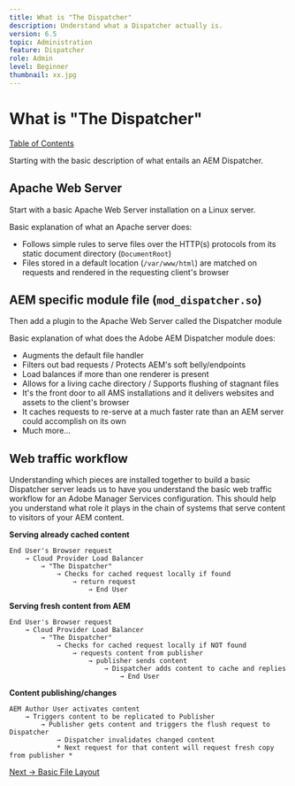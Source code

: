 ```yaml
---
title: What is "The Dispatcher"
description: Understand what a Dispatcher actually is.
version: 6.5
topic: Administration
feature: Dispatcher
role: Admin
level: Beginner
thumbnail: xx.jpg
---
```


# What is "The Dispatcher"

[Table of Contents](./overview.html)

Starting with the basic description of what entails an AEM Dispatcher.

## Apache Web Server

Start with a basic Apache Web Server installation on a Linux server.

Basic explanation of what an Apache server does:

- Follows simple rules to serve files over the HTTP(s) protocols from its static document directory (`DocumentRoot`)
- Files stored in a default location (`/var/www/html`) are matched on requests and rendered in the requesting client's browser




## AEM specific module file (`mod_dispatcher.so`)

Then add a plugin to the Apache Web Server called the Dispatcher module

Basic explanation of what does the Adobe AEM Dispatcher module does:

- Augments the default file handler
- Filters out bad requests / Protects AEM's soft belly/endpoints
- Load balances if more than one renderer is present
- Allows for a living cache directory / Supports flushing of stagnant files
- It's the front door to all AMS installations and it delivers websites and assets to the client's browser
- It caches requests to re-serve at a much faster rate than an AEM server could accomplish on its own
- Much more...

## Web traffic workflow

Understanding which pieces are installed together to build a basic Dispatcher server leads us to have you understand the basic web traffic workflow for an Adobe Manager Services configuration.
 This should help you understand what role it plays in the chain of systems that serve content to visitors of your AEM content.

<b>Serving already cached content</b>

```
End User's Browser request 
    → Cloud Provider Load Balancer 
        → "The Dispatcher" 
            → Checks for cached request locally if found 
                → return request 
                    → End User
```

<b>Serving fresh content from AEM</b>

```
End User's Browser request 
    → Cloud Provider Load Balancer 
        → "The Dispatcher" 
            → Checks for cached request locally if NOT found 
                → requests content from publisher 
                    → publisher sends content 
                        → Dispatcher adds content to cache and replies 
                            → End User
```

<b>Content publishing/changes</b>

```
AEM Author User activates content 
    → Triggers content to be replicated to Publisher 
        → Publisher gets content and triggers the flush request to Dispatcher 
            → Dispatcher invalidates changed content 
            * Next request for that content will request fresh copy from publisher *
```

[Next -> Basic File Layout](./basic-file-layout.md)